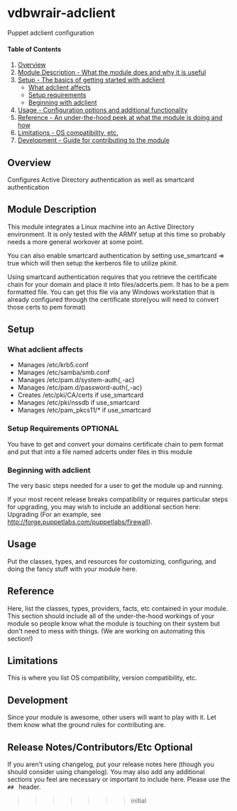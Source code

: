 # vdbwrair-adclient
Puppet adclient configuration

#### Table of Contents

1. [Overview](#overview)
2. [Module Description - What the module does and why it is useful](#module-description)
3. [Setup - The basics of getting started with adclient](#setup)
    * [What adclient affects](#what-adclient-affects)
    * [Setup requirements](#setup-requirements)
    * [Beginning with adclient](#beginning-with-adclient)
4. [Usage - Configuration options and additional functionality](#usage)
5. [Reference - An under-the-hood peek at what the module is doing and how](#reference)
5. [Limitations - OS compatibility, etc.](#limitations)
6. [Development - Guide for contributing to the module](#development)

## Overview

Configures Active Directory authentication as well as smartcard authentication

## Module Description

This module integrates a Linux machine into an Active Directory environment.
It is only tested with the ARMY setup at this time so probably needs a more general
workover at some point.

You can also enable smartcard authentication by setting use_smartcard => true which
will then setup the kerberos file to utilize pkinit.

Using smartcard authentication requires that you retrieve the certificate chain
for your domain and place it into files/adcerts.pem. It has to be a pem formatted
file. You can get this file via any Windows workstation that is already configured
through the certificate store(you will need to convert those certs to pem format)

## Setup

### What adclient affects

* Manages /etc/krb5.conf
* Manages /etc/samba/smb.conf
* Manages /etc/pam.d/system-auth{,-ac}
* Manages /etc/pam.d/password-auth{,-ac}
* Creates /etc/pki/CA/certs if use_smartcard
* Manages /etc/pki/nssdb if use_smartcard
* Manages /etc/pam_pkcs11/\* if use_smartcard

### Setup Requirements **OPTIONAL**

You have to get and convert your domains certificate chain to pem format and
put that into a file named adcerts under files in this module

### Beginning with adclient

The very basic steps needed for a user to get the module up and running.

If your most recent release breaks compatibility or requires particular steps
for upgrading, you may wish to include an additional section here: Upgrading
(For an example, see http://forge.puppetlabs.com/puppetlabs/firewall).

## Usage

Put the classes, types, and resources for customizing, configuring, and doing
the fancy stuff with your module here.

## Reference

Here, list the classes, types, providers, facts, etc contained in your module.
This section should include all of the under-the-hood workings of your module so
people know what the module is touching on their system but don't need to mess
with things. (We are working on automating this section!)

## Limitations

This is where you list OS compatibility, version compatibility, etc.

## Development

Since your module is awesome, other users will want to play with it. Let them
know what the ground rules for contributing are.

## Release Notes/Contributors/Etc **Optional**

If you aren't using changelog, put your release notes here (though you should
consider using changelog). You may also add any additional sections you feel are
necessary or important to include here. Please use the `## ` header.
>>>>>>> initial
